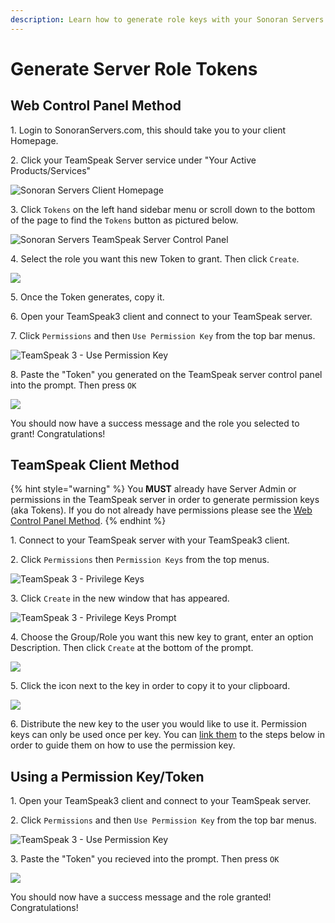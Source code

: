 ```yaml
---
description: Learn how to generate role keys with your Sonoran Servers TeamSpeak Server.
---
```


# Generate Server Role Tokens

## Web Control Panel Method

1\. Login to SonoranServers.com, this should take you to your client Homepage.

2\. Click your TeamSpeak Server service under "Your Active Products/Services"

![Sonoran Servers Client Homepage](<../../.gitbook/assets/image (131).png>)

3\. Click `Tokens` on the left hand sidebar menu or scroll down to the bottom of the page to find the `Tokens` button as pictured below.

![Sonoran Servers TeamSpeak Server Control Panel](<../../.gitbook/assets/image (115).png>)

4\. Select the role you want this new Token to grant. Then click `Create`.

![](<../../.gitbook/assets/image (7).png>)

5\. Once the Token generates, copy it.

6\. Open your TeamSpeak3 client and connect to your TeamSpeak server.

7\. Click `Permissions` and then `Use Permission Key` from the top bar menus.

![TeamSpeak 3 - Use Permission Key](<../../.gitbook/assets/image (103).png>)

8\. Paste the "Token" you generated on the TeamSpeak server control panel into the prompt. Then press `OK`

![](<../../.gitbook/assets/image (90).png>)

You should now have a success message and the role you selected to grant! Congratulations!

## TeamSpeak Client Method

{% hint style="warning" %}
You **MUST** already have Server Admin or permissions in the TeamSpeak server in order to generate permission keys (aka Tokens). If you do not already have permissions please see the [Web Control Panel Method](generate-server-role-tokens.md#web-control-panel-method).
{% endhint %}

1\. Connect to your TeamSpeak server with your TeamSpeak3 client.

2\. Click `Permissions` then `Permission Keys` from the top menus.

![TeamSpeak 3 - Privilege Keys](<../../.gitbook/assets/image (112).png>)

3\. Click `Create` in the new window that has appeared.

![TeamSpeak 3 - Privilege Keys Prompt](<../../.gitbook/assets/image (107).png>)

4\. Choose the Group/Role you want this new key to grant, enter an option Description. Then click `Create` at the bottom of the prompt.

![](<../../.gitbook/assets/image (30).png>)

5\. Click the icon next to the key in order to copy it to your clipboard.

![](<../../.gitbook/assets/image (67).png>)

6\. Distribute the new key to the user you would like to use it. Permission keys can only be used once per key. You can [link them](generate-server-role-tokens.md#undefined) to the steps below in order to guide them on how to use the permission key.

## Using a Permission Key/Token

1\. Open your TeamSpeak3 client and connect to your TeamSpeak server.

2\. Click `Permissions` and then `Use Permission Key` from the top bar menus.

![TeamSpeak 3 - Use Permission Key](<../../.gitbook/assets/image (103).png>)

3\. Paste the "Token" you recieved into the prompt. Then press `OK`

![](<../../.gitbook/assets/image (90).png>)

You should now have a success message and the role granted! Congratulations!
